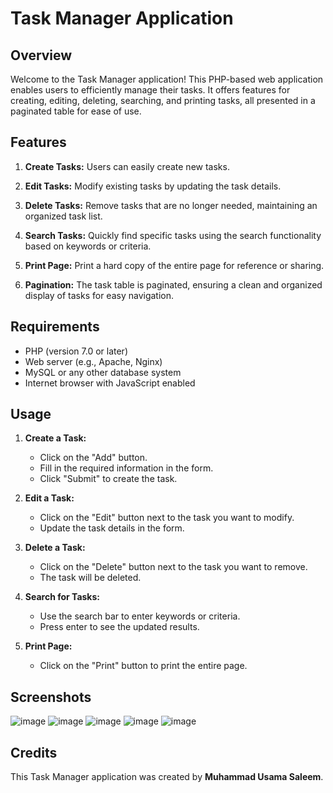 # Task Manager Application

## Overview

Welcome to the Task Manager application! This PHP-based web application enables users to efficiently manage their tasks. It offers features for creating, editing, deleting, searching, and printing tasks, all presented in a paginated table for ease of use.

## Features

1. **Create Tasks:** Users can easily create new tasks.

2. **Edit Tasks:** Modify existing tasks by updating the task details.

3. **Delete Tasks:** Remove tasks that are no longer needed, maintaining an organized task list.

4. **Search Tasks:** Quickly find specific tasks using the search functionality based on keywords or criteria.

5. **Print Page:** Print a hard copy of the entire page for reference or sharing.

6. **Pagination:** The task table is paginated, ensuring a clean and organized display of tasks for easy navigation.

## Requirements

- PHP (version 7.0 or later)
- Web server (e.g., Apache, Nginx)
- MySQL or any other database system
- Internet browser with JavaScript enabled

## Usage

1. **Create a Task:**
   - Click on the "Add" button.
   - Fill in the required information in the form.
   - Click "Submit" to create the task.

2. **Edit a Task:**
   - Click on the "Edit" button next to the task you want to modify.
   - Update the task details in the form.

3. **Delete a Task:**
   - Click on the "Delete" button next to the task you want to remove.
   - The task will be deleted.

4. **Search for Tasks:**
   - Use the search bar to enter keywords or criteria.
   - Press enter to see the updated results.

5. **Print Page:**
   - Click on the "Print" button to print the entire page.

## Screenshots

![image](https://github.com/UsamaSaleem148/My-Tasks/assets/28651129/4213061f-c75d-4d26-9a40-7b2977f42107)
![image](https://github.com/UsamaSaleem148/My-Tasks/assets/28651129/b0db99ef-1b76-4ee0-afd7-3fc7d1d0f699)
![image](https://github.com/UsamaSaleem148/My-Tasks/assets/28651129/268e4358-cdf0-4f18-acaf-a0a4520ea366)
![image](https://github.com/UsamaSaleem148/My-Tasks/assets/28651129/5f9b4204-278a-488c-9291-8bafad1d6698)
![image](https://github.com/UsamaSaleem148/My-Tasks/assets/28651129/2102cc95-7893-4ad9-868e-0165a3b5111f)

## Credits

This Task Manager application was created by **Muhammad Usama Saleem**.
